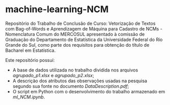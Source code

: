 # machine-learning-NCM
Repositório do Trabalho de Conclusão de Curso: Vetorização de Textos com Bag-of-Words e Aprendizagem de Máquina para Cadastro de NCMs - Nomenclatura Comum do MERCOSUL apresentado à comissão de Graduação do Departamento de Estatística da Universidade Federal do Rio Grande do Sul, como parte dos requisitos para obtenção do título de Bacharel em Estatística.

Este repositório possuí:
* A base de dados utilizada no trabalho dividida nos arquivos _agrupado_p1.xlsx_ e _agrupado_p2.xlsx_;
* A descrição dos atributos das observações usadas na pesquisa segundo sua fonte no documento _DataDescription.pdf_;
* O script em Python com o desenvolvimento do trabalho armazenado em _ml_NCM.ipynb_.
